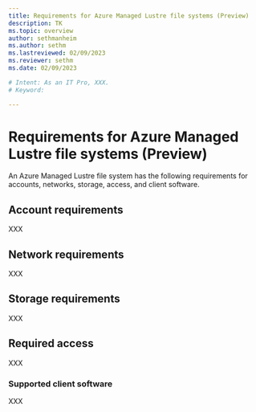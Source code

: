 ```yaml
---
title: Requirements for Azure Managed Lustre file systems (Preview)
description: TK
ms.topic: overview
author: sethmanheim
ms.author: sethm 
ms.lastreviewed: 02/09/2023
ms.reviewer: sethm
ms.date: 02/09/2023

# Intent: As an IT Pro, XXX.
# Keyword: 

---
```


# Requirements for Azure Managed Lustre file systems (Preview)

<!--SOURCE: Sort out requirements from Prerequisites. See prerequisites-amlfs.md for source.-->

An Azure Managed Lustre file system has the following requirements for accounts, networks, storage, access, and client software.<!--Placeholder.-->

## Account requirements

XXX


## Network requirements

XXX

## Storage requirements

XXX

## Required access

XXX

### Supported client software

XXX
